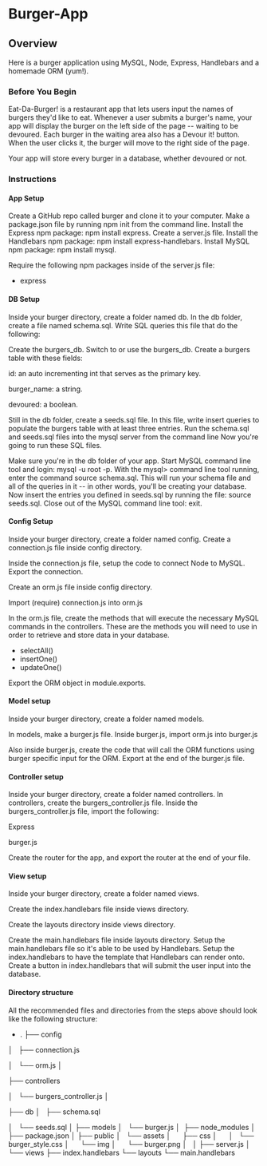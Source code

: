 # Burger-App


## Overview

Here is a burger application using MySQL, Node, Express, Handlebars and a homemade ORM (yum!). 


### Before You Begin


Eat-Da-Burger! is a restaurant app that lets users input the names of burgers they'd like to eat.
Whenever a user submits a burger's name, your app will display the burger on the left side of the page -- waiting to be devoured.
Each burger in the waiting area also has a Devour it! button. When the user clicks it, the burger will move to the right side of the page.

Your app will store every burger in a database, whether devoured or not.


### Instructions


#### App Setup


Create a GitHub repo called burger and clone it to your computer.
Make a package.json file by running npm init from the command line.
Install the Express npm package: npm install express.
Create a server.js file.
Install the Handlebars npm package: npm install express-handlebars.
Install MySQL npm package: npm install mysql.

Require the following npm packages inside of the server.js file:

* express


#### DB Setup

Inside your burger directory, create a folder named db.
In the db folder, create a file named schema.sql. Write SQL queries this file that do the following:


Create the burgers_db.
Switch to or use the burgers_db.
Create a burgers table with these fields:


id: an auto incrementing int that serves as the primary key.

burger_name: a string.

devoured: a boolean.


Still in the db folder, create a seeds.sql file. In this file, write insert queries to populate the burgers table with at least three entries.
Run the schema.sql and seeds.sql files into the mysql server from the command line
Now you're going to run these SQL files.



Make sure you're in the db folder of your app.
Start MySQL command line tool and login: mysql -u root -p.
With the mysql> command line tool running, enter the command source schema.sql. This will run your schema file and all of the queries in it -- in other words, you'll be creating your database.
Now insert the entries you defined in seeds.sql by running the file: source seeds.sql.
Close out of the MySQL command line tool: exit.



#### Config Setup


Inside your burger directory, create a folder named config.
Create a connection.js file inside config directory.


Inside the connection.js file, setup the code to connect Node to MySQL.
Export the connection.


Create an orm.js file inside config directory.


Import (require) connection.js into orm.js

In the orm.js file, create the methods that will execute the necessary MySQL commands in the controllers. These are the methods you will need to use in order to retrieve and store data in your database.


* selectAll()
* insertOne()
* updateOne()


Export the ORM object in module.exports.



#### Model setup



Inside your burger directory, create a folder named models.


In models, make a burger.js file.
Inside burger.js, import orm.js into burger.js

Also inside burger.js, create the code that will call the ORM functions using burger specific input for the ORM.
Export at the end of the burger.js file.





#### Controller setup


Inside your burger directory, create a folder named controllers.
In controllers, create the burgers_controller.js file.
Inside the burgers_controller.js file, import the following:


Express

burger.js


Create the router for the app, and export the router at the end of your file.



#### View setup


Inside your burger directory, create a folder named views.



Create the index.handlebars file inside views directory.

Create the layouts directory inside views directory.


Create the main.handlebars file inside layouts directory.
Setup the main.handlebars file so it's able to be used by Handlebars.
Setup the index.handlebars to have the template that Handlebars can render onto.
Create a button in index.handlebars that will submit the user input into the database.





#### Directory structure

All the recommended files and directories from the steps above should look like the following structure:



* .
├── config

│   ├── connection.js

│   └── orm.js
│ 

├── controllers

│   └── burgers_controller.js
│

├── db
│   ├── schema.sql

│   └── seeds.sql
│
├── models
│   └── burger.js
│ 
├── node_modules
│ 
├── package.json
│
├── public
│   └── assets
│       ├── css
│       │   └── burger_style.css
│       └── img
│           └── burger.png
│   
│
├── server.js
│
└── views
    ├── index.handlebars
    └── layouts
        └── main.handlebars
